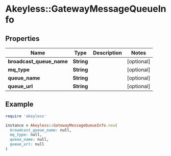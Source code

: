 # Akeyless::GatewayMessageQueueInfo

## Properties

| Name | Type | Description | Notes |
| ---- | ---- | ----------- | ----- |
| **broadcast_queue_name** | **String** |  | [optional] |
| **mq_type** | **String** |  | [optional] |
| **queue_name** | **String** |  | [optional] |
| **queue_url** | **String** |  | [optional] |

## Example

```ruby
require 'akeyless'

instance = Akeyless::GatewayMessageQueueInfo.new(
  broadcast_queue_name: null,
  mq_type: null,
  queue_name: null,
  queue_url: null
)
```


